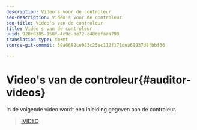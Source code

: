 ```yaml
---
description: Video's voor de controleur
seo-description: Video's voor de controleur
seo-title: Video's van de controleur
title: Video's van de controleur
uuid: 920c0385-158f-4c9c-be72-c48defaaa798
translation-type: tm+mt
source-git-commit: 59a6682ce083c25ec112f171dea69937d8fbbf66

---
```



# Video&#39;s van de controleur{#auditor-videos}

In de volgende video wordt een inleiding gegeven aan de controleur.

>[!VIDEO](https://www.youtube.com/watch?v=CVSd5L4Rcgg)

